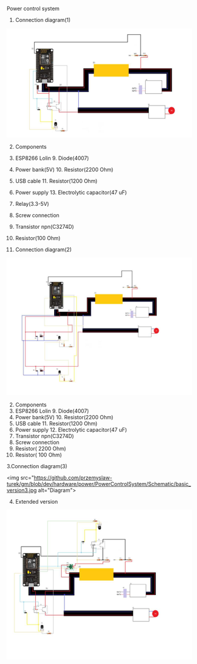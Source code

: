 
Power control system
1. Connection diagram(1)

<img src="https://github.com/przemyslaw-turek/gm/blob/dev/hardware/power/PowerControlSystem/Schematic/basicVersion1.jpg" alt="Diagram">
 
2. Components
1. ESP8266 Lolin					9.   Diode(4007)
2. Power bank(5V)					10. Resistor(2200 Ohm)
3. USB cable						11. Resistor(1200 Ohm)
4. Power supply					13. Electrolytic capacitor(47 uF)
5. Relay(3.3-5V)
6. Screw connection
7. Transistor npn(C3274D)
 
8. Resistor(100 Ohm)




2.	Connection diagram(2)

<img src="https://github.com/przemyslaw-turek/gm/blob/dev/hardware/power/PowerControlSystem/Schematic/basicVersion2.jpg" alt="Diagram">

2. Components
1. ESP8266 Lolin					9.   Diode(4007)
2. Power bank(5V)					10. Resistor(2200  Ohm)
3. USB cable						11. Resistor(1200 Ohm)
4. Power supply					12. Electrolytic capacitor(47 uF)
5. Transistor npn(C3274D) 
6. Screw connection
7. Resistor( 2200 Ohm)
8. Resistor( 100 Ohm)


3.Connection diagram(3)

<img src="https://github.com/przemyslaw-turek/gm/blob/dev/hardware/power/PowerControlSystem/Schematic/basic_version3.jpg alt="Diagram">

4. Extended version

 <img src="https://github.com/przemyslaw-turek/gm/blob/dev/hardware/power/PowerControlSystem/Schematic/extendedVersion1.jpg" alt="Diagram">

